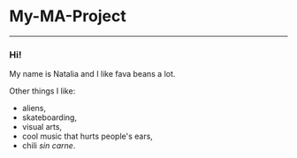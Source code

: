 # My-MA-Project
---------

### Hi!
My name is Natalia and I like fava beans a lot.  

Other things I like:
* aliens,
* skateboarding,
* visual arts,
* cool music that hurts people's ears,
* chili _sin carne_.
